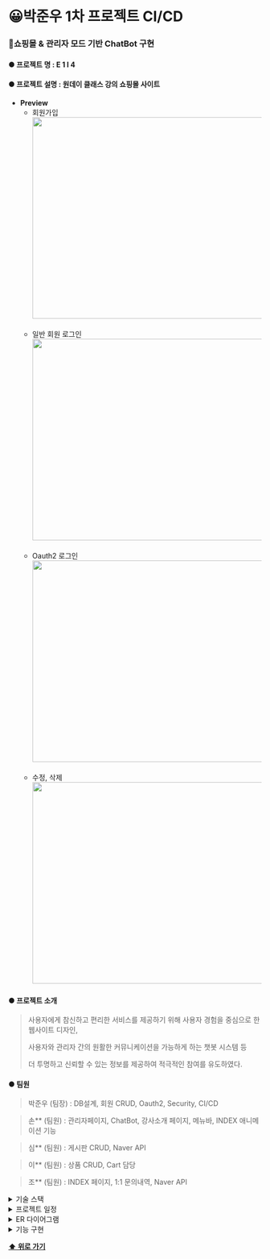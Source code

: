 # 😀박준우 1차 프로젝트 CI/CD

### 🛒쇼핑몰 & 관리자 모드 기반 ChatBot 구현

#### **● 프로젝트 명** : E 1 I 4

#### **● 프로젝트 설명** : 원데이 클래스 강의 쇼핑몰 사이트

- **Preview**<br>
    - 회원가입
      <br>
      <img src="https://github.com/qkrwnsdn981204/ParkJunwooProjects/assets/154858222/e55fd7e0-d012-4bad-a690-24fd955b4027" width="800" height="400"/>
      <br>
      <br>
    - 일반 회원 로그인
      <br>
      <img src="https://github.com/qkrwnsdn981204/ParkJunwooProjects/assets/154858222/2639b847-c487-497e-822b-29450975ac48" width="800" height="400"/>
      <br>
      <br>
    - Oauth2 로그인
      <br>
      <img src="https://github.com/qkrwnsdn981204/ParkJunwooProjects/assets/154858222/457c367a-a333-46bc-85f6-1cbbefa7cd10" width="800" height="400"/>
      <br>
      <br>
    - 수정, 삭제
      <br>
      <img src="https://github.com/qkrwnsdn981204/ParkJunwooProjects/assets/154858222/792b889d-2f97-4a45-ac20-472404dfc9f1" width="800" height="400"/>


#### **● 프로젝트 소개**

> 사용자에게 참신하고 편리한 서비스를 제공하기 위해 사용자 경험을 중심으로 한 웹사이트 디자인,
> 
> 사용자와 관리자 간의 원활한 커뮤니케이션을 가능하게 하는 챗봇 시스템 등
> 
> 더 투명하고 신뢰할 수 있는 정보를 제공하여 적극적인 참여를 유도하였다.

#### **● 팀원**

> 박준우 (팀장) : DB설계, 회원 CRUD, Oauth2, Security, CI/CD

> 손** (팀원) : 관리자페이지, ChatBot, 강사소개 페이지, 메뉴바, INDEX 애니메이션 기능

> 심** (팀원) : 게시판 CRUD, Naver API

> 이** (팀원) : 상품 CRUD, Cart 담당

> 조** (팀원) : INDEX 페이지, 1:1 문의내역, Naver API

<details>

<summary> 기술 스택 </summary>

| 카테고리       | 요소                                                                                                                 |
|------------|--------------------------------------------------------------------------------------------------------------------|
| 프로그래밍 언어   | <img src="https://img.shields.io/badge/java-007396?style=for-the-badge&logo=OpenJDK&logoColor=white">              |
| 개발 툴       | <img src="https://img.shields.io/badge/intellijidea-000000?style=for-the-badge&logo=intellijidea&logoColor=white"> |
| 프레임워크      | <img src="https://img.shields.io/badge/springboot-6DB33F?style=for-the-badge&logo=springboot&logoColor=white">     |
| 라이브러리 및 DI | Spring WEB(MVC), Lombok, SpringSecurity5 <br/>, websocket, validation, OAuth2                                      |
| 데이터베이스     | <img src="https://img.shields.io/badge/MySQL-4479A1?style=for-the-badge&logo=MySQL&logoColor=white">               |
| ORM        | Spring Data JPA (JAVA(SQL))                                                                                        |
| 템플릿 엔진     | <img src="https://img.shields.io/badge/Thymeleaf-005F0F?style=for-the-badge&logo=Thymeleaf&logoColor=white">       |
| Frontend   | css, javaScript, html, ajax                                                                                        |
| 설정         | application.yml, application-oauth2.yml                                                                            |
</details>

<details>

<summary> 프로젝트 일정 </summary>

![img.png](src/main/resources/static/images/Project1/project1plan.png)

</details>

<details>

<summary> ER 다이어그램 </summary>

![img.png](src/main/resources/static/images/Project1/project1ERD.png)

</details>

<details>

<summary>기능 구현</summary>

### CI/CD

| **No** | **설명**                           |
|--------|----------------------------------|
| 1      | 배포할 파일 github push               |
| 2      | git actions 실행                   |
| 3      | 빌드한 프로젝트 압축                      |
| 4      | 압축된 파일 S3 복사                     |
| 5      | S3에 있는 파일을 CodeDeploy를 통해 EC2 배포 |
| 6      | EC2에서 jar 파일 실행                  |

</details>


**[⬆ 위로 가기](#박준우-1차-프로젝트-cicd)**
